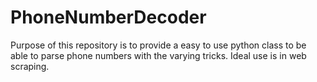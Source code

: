 # PhoneNumberDecoder
Purpose of this repository is to provide a easy to use python class to be able to parse phone numbers with the varying tricks. Ideal use is in web scraping.

